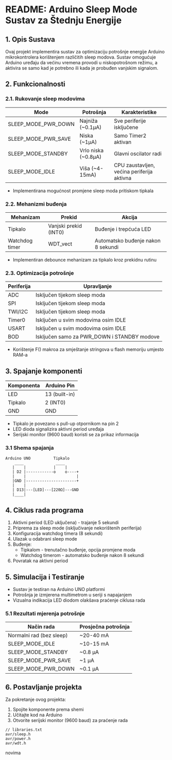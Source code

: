 # README: Arduino Sleep Mode Sustav za Štednju Energije

## 1. Opis Sustava
Ovaj projekt implementira sustav za optimizaciju potrošnje energije Arduino mikrokontrolera korištenjem različitih sleep modova. Sustav omogućuje Arduino uređaju da većinu vremena provodi u niskopotrošnom režimu, a aktivira se samo kad je potrebno ili kada je probuđen vanjskim signalom.

## 2. Funkcionalnosti

### 2.1. Rukovanje sleep modovima
| Mode | Potrošnja | Karakteristike |
|------|-----------|----------------|
| SLEEP_MODE_PWR_DOWN | Najniža (~0.1μA) | Sve periferije isključene |
| SLEEP_MODE_PWR_SAVE | Niska (~1μA) | Samo Timer2 aktivan |
| SLEEP_MODE_STANDBY | Vrlo niska (~0.8μA) | Glavni oscilator radi |
| SLEEP_MODE_IDLE | Viša (~4-15mA) | CPU zaustavljen, većina periferija aktivna |

* Implementirana mogućnost promjene sleep moda pritiskom tipkala

### 2.2. Mehanizmi buđenja
| Mehanizam | Prekid | Akcija |
|-----------|--------|--------|
| Tipkalo | Vanjski prekid (INT0) | Buđenje i trepćuća LED |
| Watchdog timer | WDT_vect | Automatsko buđenje nakon 8 sekundi |

* Implementiran debounce mehanizam za tipkalo kroz prekidnu rutinu

### 2.3. Optimizacija potrošnje
| Periferija | Upravljanje |
|------------|-------------|
| ADC | Isključen tijekom sleep moda |
| SPI | Isključen tijekom sleep moda |
| TWI/I2C | Isključen tijekom sleep moda |
| Timer0 | Isključen u svim modovima osim IDLE |
| USART | Isključen u svim modovima osim IDLE |
| BOD | Isključen samo za PWR_DOWN i STANDBY modove |

* Korištenje F() makroa za smještanje stringova u flash memoriju umjesto RAM-a

## 3. Spajanje komponenti
| Komponenta | Arduino Pin |
|------------|-------------|
| LED | 13 (built-in) |
| Tipkalo | 2 (INT0) |
| GND | GND |

* Tipkalo je povezano s pull-up otpornikom na pin 2
* LED dioda signalizira aktivni period uređaja
* Serijski monitor (9600 baud) koristi se za prikaz informacija

### 3.1 Shema spajanja
```
Arduino UNO          Tipkalo
    ____              ____
   |    |            |    |
   | D2 |------------o    o----+
   |    |                      |
   |GND |----------------------+
   |    |
   | D13|---[LED]---[220Ω]---GND
   |____|
```

## 4. Ciklus rada programa
1. Aktivni period (LED uključena) - trajanje 5 sekundi
2. Priprema za sleep mode (isključivanje nekorištenih periferija)
3. Konfiguracija watchdog timera (8 sekundi)
4. Ulazak u odabrani sleep mode
5. Buđenje:
   - Tipkalom - trenutačno buđenje, opcija promjene moda
   - Watchdog timerom - automatsko buđenje nakon 8 sekundi
6. Povratak na aktivni period

## 5. Simulacija i Testiranje
* Sustav je testiran na Arduino UNO platformi
* Potrošnja je izmjerena multimetrom u seriji s napajanjem
* Vizualna indikacija LED diodom olakšava praćenje ciklusa rada

### 5.1 Rezultati mjerenja potrošnje
| Način rada | Prosječna potrošnja |
|------------|---------------------|
| Normalni rad (bez sleep) | ~20-40 mA |
| SLEEP_MODE_IDLE | ~10-15 mA |
| SLEEP_MODE_STANDBY | ~0.8 μA |
| SLEEP_MODE_PWR_SAVE | ~1 μA |
| SLEEP_MODE_PWR_DOWN | ~0.1 μA |

## 6. Postavljanje projekta
Za pokretanje ovog projekta:
1. Spojite komponente prema shemi
2. Učitajte kod na Arduino
3. Otvorite serijski monitor (9600 baud) za praćenje rada

```
// libraries.txt
avr/sleep.h
avr/power.h
avr/wdt.h
```

novima
